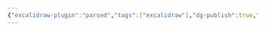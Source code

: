 ```yaml
---
{"excalidraw-plugin":"parsed","tags":["excalidraw"],"dg-publish":true,"permalink":"/setor-contabil/3-recursos/sobre-o-checklist-contabil-excalidraw/","dgPassFrontmatter":true}
---
```

<style> .container {font-family: sans-serif; text-align: center;} .button-wrapper button {z-index: 1;height: 40px; width: 100px; margin: 10px;padding: 5px;} .excalidraw .App-menu_top .buttonList { display: flex;} .excalidraw-wrapper { height: 800px; margin: 50px; position: relative;} :root[dir="ltr"] .excalidraw .layer-ui__wrapper .zen-mode-transition.App-menu_bottom--transition-left {transform: none;} </style><script src="https://cdn.jsdelivr.net/npm/react@17/umd/react.production.min.js"></script><script src="https://cdn.jsdelivr.net/npm/react-dom@17/umd/react-dom.production.min.js"></script><script type="text/javascript" src="https://cdn.jsdelivr.net/npm/@excalidraw/excalidraw@0/dist/excalidraw.production.min.js"></script><div id="Sobre_o_checklist_contabilexcalidraw.md"></div><script>(function(){const InitialData={"type":"excalidraw","version":2,"source":"https://github.com/zsviczian/obsidian-excalidraw-plugin/releases/tag/2.5.2","elements":[{"type":"text","version":853,"versionNonce":2009711690,"index":"b1G","isDeleted":false,"id":"pKsJW2xU","fillStyle":"solid","strokeWidth":2,"strokeStyle":"solid","roughness":1,"opacity":100,"angle":0,"x":-1816.1945725663659,"y":1512.8399284876564,"strokeColor":"#1e1e1e","backgroundColor":"transparent","width":814.3339579098629,"height":217.7876276173793,"seed":27385283,"groupIds":[],"frameId":null,"roundness":null,"boundElements":[],"updated":1749003160432,"link":null,"locked":false,"fontSize":58.07670069796781,"fontFamily":5,"text":"1. Extratos bancários\nconsolidados detalhado -\nFormatos PDF e OFX","rawText":"1. Extratos bancários consolidados detalhado - Formatos PDF e OFX","textAlign":"left","verticalAlign":"top","containerId":null,"originalText":"1. Extratos bancários consolidados detalhado - Formatos PDF e OFX","autoResize":false,"lineHeight":1.25},{"type":"text","version":867,"versionNonce":366673238,"index":"b1H","isDeleted":false,"id":"e4IkXbo3","fillStyle":"solid","strokeWidth":2,"strokeStyle":"solid","roughness":1,"opacity":100,"angle":0,"x":-877.2997705492139,"y":1535.943999279507,"strokeColor":"#1e1e1e","backgroundColor":"transparent","width":903.4016182451126,"height":145.19175174491954,"seed":1439116643,"groupIds":[],"frameId":null,"roundness":null,"boundElements":[],"updated":1749003160432,"link":null,"locked":false,"fontSize":58.07670069796781,"fontFamily":5,"text":"2. Comprovantes bancários -\nFormato PDF / HTML","rawText":"2. Comprovantes bancários - Formato PDF / HTML","textAlign":"left","verticalAlign":"top","containerId":null,"originalText":"2. Comprovantes bancários - Formato PDF / HTML","autoResize":false,"lineHeight":1.25},{"type":"text","version":928,"versionNonce":123644682,"index":"b1I","isDeleted":false,"id":"b8D9yojl","fillStyle":"solid","strokeWidth":2,"strokeStyle":"solid","roughness":1,"opacity":100,"angle":0,"x":246.09334931586773,"y":1548.9114847146948,"strokeColor":"#1e1e1e","backgroundColor":"transparent","width":652.1036208939498,"height":145.19175174491954,"seed":65112323,"groupIds":[],"frameId":null,"roundness":null,"boundElements":[],"updated":1749003160432,"link":null,"locked":false,"fontSize":58.07670069796781,"fontFamily":5,"text":"3. Aplicação financeira\n- Formato PDF","rawText":"3. Aplicação financeira - Formato PDF","textAlign":"left","verticalAlign":"top","containerId":null,"originalText":"3. Aplicação financeira - Formato PDF","autoResize":false,"lineHeight":1.25},{"type":"text","version":889,"versionNonce":595387030,"index":"b1J","isDeleted":false,"id":"UygfBZE7","fillStyle":"solid","strokeWidth":2,"strokeStyle":"solid","roughness":1,"opacity":100,"angle":0,"x":-1750.3983474678603,"y":2447.9584670642234,"strokeColor":"#1e1e1e","backgroundColor":"transparent","width":674.3701371967059,"height":217.7876276173793,"seed":560951459,"groupIds":[],"frameId":null,"roundness":null,"boundElements":[],"updated":1749003160432,"link":null,"locked":false,"fontSize":58.07670069796781,"fontFamily":5,"text":"4. Relatório detalhado\n- Fornecedores de\nmercadorias pagos","rawText":"4. Relatório detalhado - Fornecedores de mercadorias pagos","textAlign":"left","verticalAlign":"top","containerId":null,"originalText":"4. Relatório detalhado - Fornecedores de mercadorias pagos","autoResize":false,"lineHeight":1.25},{"type":"text","version":786,"versionNonce":153663946,"index":"b1K","isDeleted":false,"id":"gXU4617C","fillStyle":"solid","strokeWidth":2,"strokeStyle":"solid","roughness":1,"opacity":100,"angle":0,"x":-824.0597850063878,"y":2492.068640563085,"strokeColor":"#1e1e1e","backgroundColor":"transparent","width":658.4653307781443,"height":145.19175174491954,"seed":270492739,"groupIds":[],"frameId":null,"roundness":null,"boundElements":[],"updated":1749003160432,"link":null,"locked":false,"fontSize":58.07670069796781,"fontFamily":5,"text":"5. Relatório detalhado\n- Despesas pagas","rawText":"5. Relatório detalhado - Despesas pagas","textAlign":"left","verticalAlign":"top","containerId":null,"originalText":"5. Relatório detalhado - Despesas pagas","autoResize":false,"lineHeight":1.25},{"type":"text","version":881,"versionNonce":103817174,"index":"b1L","isDeleted":false,"id":"XGywmFyn","fillStyle":"solid","strokeWidth":2,"strokeStyle":"solid","roughness":1,"opacity":100,"angle":0,"x":355.27307439649576,"y":2429.376979626091,"strokeColor":"#1e1e1e","backgroundColor":"transparent","width":623.4743312908489,"height":290.3835034898391,"seed":2010112995,"groupIds":[],"frameId":null,"roundness":null,"boundElements":[],"updated":1749003160432,"link":null,"locked":false,"fontSize":58.07670069796781,"fontFamily":5,"text":"6. Relatório\ndetalhado - Saldo em\nestoque no final do\nmês","rawText":"6. Relatório detalhado - Saldo em estoque no final do mês","textAlign":"left","verticalAlign":"top","containerId":null,"originalText":"6. Relatório detalhado - Saldo em estoque no final do mês","autoResize":false,"lineHeight":1.25},{"type":"text","version":794,"versionNonce":1279455370,"index":"b1M","isDeleted":false,"id":"X0orXwYB","fillStyle":"solid","strokeWidth":2,"strokeStyle":"solid","roughness":1,"opacity":100,"angle":0,"x":-941.5888644443535,"y":2035.7558469010808,"strokeColor":"#1971c2","backgroundColor":"transparent","width":995.6503107584847,"height":145.19175174491954,"seed":9400195,"groupIds":[],"frameId":null,"roundness":null,"boundElements":[{"id":"DFpiWHryf71sNQwHT1sEe","type":"arrow"}],"updated":1749003160432,"link":null,"locked":false,"fontSize":58.07670069796781,"fontFamily":5,"text":"INFORMAÇÕES FINANCEIRAS\nSETOR CONTÁBIL","rawText":"INFORMAÇÕES FINANCEIRAS\nSETOR CONTÁBIL","textAlign":"left","verticalAlign":"top","containerId":null,"originalText":"INFORMAÇÕES FINANCEIRAS\nSETOR CONTÁBIL","autoResize":false,"lineHeight":1.25},{"type":"text","version":742,"versionNonce":1107932438,"index":"b1N","isDeleted":false,"id":"yPno5Bau","fillStyle":"solid","strokeWidth":2,"strokeStyle":"solid","roughness":0,"opacity":100,"angle":0,"x":-1805.4790970389477,"y":2923.2805640733704,"strokeColor":"#e03131","backgroundColor":"transparent","width":2775.8337783543816,"height":72.59587587245977,"seed":1285326627,"groupIds":[],"frameId":null,"roundness":null,"boundElements":[],"updated":1749003160432,"link":null,"locked":false,"fontSize":58.07670069796781,"fontFamily":5,"text":"*** Enviar os comprovantes bancários de pagamentos da Caixa Econômica no formato HTML","rawText":"*** Enviar os comprovantes bancários de pagamentos da Caixa Econômica no formato HTML","textAlign":"left","verticalAlign":"top","containerId":null,"originalText":"*** Enviar os comprovantes bancários de pagamentos da Caixa Econômica no formato HTML","autoResize":false,"lineHeight":1.25},{"type":"text","version":855,"versionNonce":73944906,"index":"b1O","isDeleted":false,"id":"JcbVPFwS","fillStyle":"solid","strokeWidth":2,"strokeStyle":"solid","roughness":0,"opacity":100,"angle":0,"x":-1815.5242286066693,"y":3071.1454082049586,"strokeColor":"#e03131","backgroundColor":"transparent","width":2511.3091974878416,"height":72.59587587245977,"seed":845523651,"groupIds":[],"frameId":null,"roundness":null,"boundElements":[],"updated":1749003160432,"link":null,"locked":false,"fontSize":58.07670069796781,"fontFamily":5,"text":"*** Extratos bancários do Bradesco não precisam do comprovantes bancários","rawText":"*** Extratos bancários do Bradesco não precisam do comprovantes bancários","textAlign":"left","verticalAlign":"top","containerId":null,"originalText":"*** Extratos bancários do Bradesco não precisam do comprovantes bancários","autoResize":false,"lineHeight":1.25},{"type":"arrow","version":644,"versionNonce":276734550,"index":"b1P","isDeleted":false,"id":"YWAoxTQdu3_YilQl7R_mV","fillStyle":"solid","strokeWidth":2,"strokeStyle":"solid","roughness":0,"opacity":100,"angle":0,"x":1.6236648633457662,"y":2028.2931141803529,"strokeColor":"#e03131","backgroundColor":"transparent","width":279.26224044843667,"height":301.35711862367987,"seed":914971235,"groupIds":[],"frameId":null,"roundness":null,"boundElements":[],"updated":1749003160432,"link":null,"locked":false,"startBinding":null,"endBinding":null,"lastCommittedPoint":null,"startArrowhead":null,"endArrowhead":"arrow","points":[[0,0],[279.26224044843667,-301.35711862367987]],"elbowed":false},{"type":"arrow","version":606,"versionNonce":905172490,"index":"b1Q","isDeleted":false,"id":"O5auO3GQd4b_Y0pzb6C_J","fillStyle":"solid","strokeWidth":2,"strokeStyle":"solid","roughness":0,"opacity":100,"angle":0,"x":-543.1279149337629,"y":1998.1573929897722,"strokeColor":"#e03131","backgroundColor":"transparent","width":6.696909848678614,"height":271.2214440741592,"seed":1171658243,"groupIds":[],"frameId":null,"roundness":null,"boundElements":[],"updated":1749003160432,"link":null,"locked":false,"startBinding":null,"endBinding":null,"lastCommittedPoint":null,"startArrowhead":null,"endArrowhead":"arrow","points":[[0,0],[6.696909848678614,-271.2214440741592]],"elbowed":false},{"type":"arrow","version":587,"versionNonce":878962582,"index":"b1R","isDeleted":false,"id":"DFpiWHryf71sNQwHT1sEe","fillStyle":"solid","strokeWidth":2,"strokeStyle":"solid","roughness":0,"opacity":100,"angle":0,"x":-970.3328452534558,"y":1991.4605764232124,"strokeColor":"#e03131","backgroundColor":"transparent","width":186.63214382388617,"height":244.43413116685963,"seed":793402787,"groupIds":[],"frameId":null,"roundness":null,"boundElements":[],"updated":1749003160432,"link":null,"locked":false,"startBinding":null,"endBinding":null,"lastCommittedPoint":null,"startArrowhead":null,"endArrowhead":"arrow","points":[[0,0],[-186.63214382388617,-244.43413116685963]],"elbowed":false},{"type":"arrow","version":580,"versionNonce":568362186,"index":"b1S","isDeleted":false,"id":"i4e4TUIO2RUmawToONlDp","fillStyle":"solid","strokeWidth":2,"strokeStyle":"solid","roughness":0,"opacity":100,"angle":0,"x":-981.7697265308661,"y":2219.1526195326132,"strokeColor":"#e03131","backgroundColor":"transparent","width":192.79680326119896,"height":214.2960518741315,"seed":1578414403,"groupIds":[],"frameId":null,"roundness":null,"boundElements":[],"updated":1749003160432,"link":null,"locked":false,"startBinding":null,"endBinding":null,"lastCommittedPoint":null,"startArrowhead":null,"endArrowhead":"arrow","points":[[0,0],[-192.79680326119896,214.2960518741315]],"elbowed":false},{"type":"arrow","version":627,"versionNonce":1307477206,"index":"b1T","isDeleted":false,"id":"-7SY96ywnDTJGu_QPXVDG","fillStyle":"solid","strokeWidth":2,"strokeStyle":"solid","roughness":0,"opacity":100,"angle":0,"x":-546.4759967296284,"y":2215.8041646082734,"strokeColor":"#e03131","backgroundColor":"transparent","width":5.045907545251583,"height":241.0857695246387,"seed":1402179811,"groupIds":[],"frameId":null,"roundness":null,"boundElements":[],"updated":1749003160432,"link":null,"locked":false,"startBinding":null,"endBinding":null,"lastCommittedPoint":null,"startArrowhead":null,"endArrowhead":"arrow","points":[[0,0],[-5.045907545251583,241.0857695246387]],"elbowed":false},{"type":"arrow","version":616,"versionNonce":835279754,"index":"b1U","isDeleted":false,"id":"_pE2Q5cgxWXySlkXB7P9E","fillStyle":"solid","strokeWidth":2,"strokeStyle":"solid","roughness":0,"opacity":100,"angle":0,"x":72.98032857519138,"y":2215.8041646082734,"strokeColor":"#e03131","backgroundColor":"transparent","width":234.4254488722706,"height":165.69080510810255,"seed":1632992387,"groupIds":[],"frameId":null,"roundness":null,"boundElements":[],"updated":1749003160432,"link":null,"locked":false,"startBinding":null,"endBinding":null,"lastCommittedPoint":null,"startArrowhead":null,"endArrowhead":"arrow","points":[[0,0],[234.4254488722706,165.69080510810255]],"elbowed":false},{"type":"text","version":618,"versionNonce":783514134,"index":"b1V","isDeleted":false,"id":"1QChDGyo","fillStyle":"hachure","strokeWidth":2,"strokeStyle":"solid","roughness":0,"opacity":100,"angle":0,"x":-1891.308438378337,"y":1170.1544992118324,"strokeColor":"#000000","backgroundColor":"transparent","width":1344.1325884656655,"height":72.59587587245977,"seed":588837923,"groupIds":[],"frameId":null,"roundness":null,"boundElements":[],"updated":1749003160432,"link":null,"locked":false,"fontSize":58.07670069796781,"fontFamily":5,"text":"DOCUMENTOS FINANCEIROS/CONTÁBEIS","rawText":"DOCUMENTOS FINANCEIROS/CONTÁBEIS","textAlign":"left","verticalAlign":"top","containerId":null,"originalText":"DOCUMENTOS FINANCEIROS/CONTÁBEIS","autoResize":false,"lineHeight":1.25},{"type":"arrow","version":614,"versionNonce":1676237386,"index":"b1W","isDeleted":false,"id":"ZXyLKkpU4dS_uRTXFkXwM","fillStyle":"hachure","strokeWidth":2,"strokeStyle":"solid","roughness":0,"opacity":100,"angle":0,"x":634.4749075260397,"y":2073.436613896548,"strokeColor":"#000000","backgroundColor":"transparent","width":942.8220542257272,"height":18.55896369649492,"seed":952924099,"groupIds":[],"frameId":null,"roundness":{"type":2},"boundElements":[],"updated":1749003160432,"link":null,"locked":false,"startBinding":null,"endBinding":null,"lastCommittedPoint":null,"startArrowhead":null,"endArrowhead":"arrow","points":[[0,0],[942.8220542257272,-18.55896369649492]],"elbowed":false},{"type":"text","version":632,"versionNonce":765970262,"index":"b1X","isDeleted":false,"id":"35nXhL94","fillStyle":"hachure","strokeWidth":2,"strokeStyle":"solid","roughness":0,"opacity":100,"angle":0,"x":1710.7145321060161,"y":1937.245421520512,"strokeColor":"#000000","backgroundColor":"transparent","width":1076.4330517136234,"height":145.19175174491954,"seed":1083082595,"groupIds":[],"frameId":null,"roundness":null,"boundElements":[],"updated":1749003160432,"link":null,"locked":false,"fontSize":58.07670069796781,"fontFamily":5,"text":"1) FLUXO DE CAIXA \n2) BALANÇO PATRIMONIAL","rawText":"1) FLUXO DE CAIXA \n2) BALANÇO PATRIMONIAL","textAlign":"left","verticalAlign":"top","containerId":null,"originalText":"1) FLUXO DE CAIXA \n2) BALANÇO PATRIMONIAL","autoResize":false,"lineHeight":1.25},{"type":"text","version":632,"versionNonce":924549386,"index":"b1Y","isDeleted":false,"id":"gPwRpvq1","fillStyle":"hachure","strokeWidth":2,"strokeStyle":"solid","roughness":0,"opacity":100,"angle":0,"x":1718.016488712964,"y":2083.4362988746243,"strokeColor":"#000000","backgroundColor":"transparent","width":438.9928508924294,"height":653.3628828521379,"seed":279814915,"groupIds":[],"frameId":null,"roundness":null,"boundElements":[],"updated":1749003160432,"link":null,"locked":false,"fontSize":58.07670069796781,"fontFamily":5,"text":"DRE\n\nReceitas\nCustos\nDespesas\nLucro/Prejuizo\nIRPJ\nCSLL\nLucro Líquido","rawText":"DRE\n\nReceitas\nCustos\nDespesas\nLucro/Prejuizo\nIRPJ\nCSLL\nLucro Líquido","textAlign":"left","verticalAlign":"top","containerId":null,"originalText":"DRE\n\nReceitas\nCustos\nDespesas\nLucro/Prejuizo\nIRPJ\nCSLL\nLucro Líquido","autoResize":false,"lineHeight":1.25},{"type":"text","version":665,"versionNonce":2065722518,"index":"b1f","isDeleted":false,"id":"LXaRydTQ","fillStyle":"hachure","strokeWidth":2,"strokeStyle":"solid","roughness":0,"opacity":100,"angle":0,"x":1793.791548888712,"y":1201.2943914847383,"strokeColor":"#000000","backgroundColor":"transparent","width":587.8623876791405,"height":72.59587587245977,"seed":1087812707,"groupIds":[],"frameId":null,"roundness":null,"boundElements":[{"id":"MtiXQiDwSjmChWUebq6p6","type":"arrow"}],"updated":1749003160432,"link":null,"locked":false,"fontSize":58.07670069796781,"fontFamily":5,"text":"SETOR FISCAL","rawText":"SETOR FISCAL","textAlign":"left","verticalAlign":"top","containerId":null,"originalText":"SETOR FISCAL","autoResize":false,"lineHeight":1.25},{"type":"text","version":545,"versionNonce":1195525770,"index":"b1g","isDeleted":false,"id":"w8S9wVNA","fillStyle":"hachure","strokeWidth":2,"strokeStyle":"solid","roughness":0,"opacity":100,"angle":0,"x":1150.266685681319,"y":1219.0156952484313,"strokeColor":"#000000","backgroundColor":"transparent","width":625.1165508133544,"height":72.59587587245977,"seed":292040707,"groupIds":[],"frameId":null,"roundness":null,"boundElements":[],"updated":1749003160432,"link":null,"locked":false,"fontSize":58.07670069796781,"fontFamily":5,"text":"SETOR PESSOAL","rawText":"SETOR PESSOAL","textAlign":"left","verticalAlign":"top","containerId":null,"originalText":"SETOR PESSOAL","autoResize":false,"lineHeight":1.25},{"type":"arrow","version":1230,"versionNonce":790230678,"index":"b1h","isDeleted":false,"id":"MtiXQiDwSjmChWUebq6p6","fillStyle":"hachure","strokeWidth":2,"strokeStyle":"solid","roughness":0,"opacity":100,"angle":0,"x":2254.602372478321,"y":1285.572483439726,"strokeColor":"#000000","backgroundColor":"transparent","width":404.24268117209164,"height":580.3137847052016,"seed":898185123,"groupIds":[],"frameId":null,"roundness":{"type":2},"boundElements":[],"updated":1749003160897,"link":null,"locked":false,"startBinding":{"elementId":"LXaRydTQ","focus":-0.6274817800059762,"gap":11.682216082527816,"fixedPoint":null},"endBinding":null,"lastCommittedPoint":null,"startArrowhead":null,"endArrowhead":"arrow","points":[[0,0],[-404.24268117209164,580.3137847052016]],"elbowed":false},{"type":"arrow","version":885,"versionNonce":1359799626,"index":"b1i","isDeleted":false,"id":"KcbV00V0P-ii4ZqwoYBQ_","fillStyle":"hachure","strokeWidth":2,"strokeStyle":"solid","roughness":0,"opacity":100,"angle":0,"x":1372.101732002454,"y":1320.78570184346,"strokeColor":"#000000","backgroundColor":"transparent","width":323.8198600455122,"height":550.0823733154466,"seed":728255299,"groupIds":[],"frameId":null,"roundness":{"type":2},"boundElements":[],"updated":1749003160432,"link":null,"locked":false,"startBinding":null,"endBinding":null,"lastCommittedPoint":null,"startArrowhead":null,"endArrowhead":"arrow","points":[[0,0],[323.8198600455122,550.0823733154466]],"elbowed":false},{"type":"text","version":652,"versionNonce":1050045526,"index":"b1j","isDeleted":false,"id":"IM0EfdIH","fillStyle":"hachure","strokeWidth":2,"strokeStyle":"solid","roughness":0,"opacity":100,"angle":0,"x":1765.6677229736383,"y":2953.367065506075,"strokeColor":"#000000","backgroundColor":"transparent","width":1036.2314032003192,"height":362.9793793622988,"seed":660859619,"groupIds":[],"frameId":null,"roundness":null,"boundElements":[],"updated":1749003160432,"link":null,"locked":false,"fontSize":58.07670069796782,"fontFamily":5,"text":"IRPJ - Sobre  Lucro\nCSLL - Sobre o Lucro\nPIS - Sobre o faturamento\nCOFINS - Sobre o Faturamento\nINSS - Sobre a Folha","rawText":"IRPJ - Sobre  Lucro\nCSLL - Sobre o Lucro\nPIS - Sobre o faturamento\nCOFINS - Sobre o Faturamento\nINSS - Sobre a Folha","textAlign":"left","verticalAlign":"top","containerId":null,"originalText":"IRPJ - Sobre  Lucro\nCSLL - Sobre o Lucro\nPIS - Sobre o faturamento\nCOFINS - Sobre o Faturamento\nINSS - Sobre a Folha","autoResize":false,"lineHeight":1.25},{"type":"ellipse","version":520,"versionNonce":1838525450,"index":"b1k","isDeleted":false,"id":"XISZw91w_gw7gfSezIqrm","fillStyle":"hachure","strokeWidth":2,"strokeStyle":"solid","roughness":0,"opacity":100,"angle":0,"x":1631.1568517712926,"y":2500.0155490292805,"strokeColor":"#e03131","backgroundColor":"transparent","width":488.22458193962916,"height":179.34782826979503,"seed":1309316739,"groupIds":[],"frameId":null,"roundness":{"type":2},"boundElements":[],"updated":1749003160432,"link":null,"locked":false},{"type":"text","version":501,"versionNonce":552759702,"index":"b1l","isDeleted":false,"id":"hy2cPOLU","fillStyle":"hachure","strokeWidth":2,"strokeStyle":"solid","roughness":0,"opacity":100,"angle":0,"x":-1995.6538921597871,"y":786.2479134090871,"strokeColor":"#000000","backgroundColor":"transparent","width":1572.4521479516266,"height":97.50525791317372,"seed":773508643,"groupIds":[],"frameId":null,"roundness":null,"boundElements":[],"updated":1749003160432,"link":null,"locked":false,"fontSize":78.00420633053898,"fontFamily":5,"text":"Checklist solicitado por email","rawText":"Checklist solicitado por email","textAlign":"left","verticalAlign":"top","containerId":null,"originalText":"Checklist solicitado por email","autoResize":false,"lineHeight":1.25},{"type":"arrow","version":796,"versionNonce":1926732490,"index":"b1m","isDeleted":false,"id":"mW2xW02qi6ZUNJngWwffQ","fillStyle":"hachure","strokeWidth":2,"strokeStyle":"solid","roughness":0,"opacity":100,"angle":0,"x":-2065.4003006621133,"y":875.9218275439845,"strokeColor":"#000000","backgroundColor":"transparent","width":154.43837683491788,"height":259.05792019424314,"seed":2055410115,"groupIds":[],"frameId":null,"roundness":{"type":2},"boundElements":[],"updated":1749003160432,"link":null,"locked":false,"startBinding":null,"endBinding":null,"lastCommittedPoint":null,"startArrowhead":null,"endArrowhead":"arrow","points":[[0,0],[154.43837683491788,259.05792019424314]],"elbowed":false},{"type":"text","version":574,"versionNonce":2082197206,"index":"b1n","isDeleted":false,"id":"M1cpcRfx","fillStyle":"hachure","strokeWidth":2,"strokeStyle":"solid","roughness":0,"opacity":100,"angle":0,"x":2057.510717952666,"y":790.1890156206535,"strokeColor":"#000000","backgroundColor":"transparent","width":582.763507474265,"height":290.3835034898391,"seed":73523555,"groupIds":[],"frameId":null,"roundness":null,"boundElements":[],"updated":1749003160432,"link":null,"locked":false,"fontSize":58.07670069796781,"fontFamily":5,"text":"Vendas, compras,\nmaterial de consumo,\ndevolução de\nvendas, etc","rawText":"Vendas, compras, material de consumo, devolução de vendas, etc","textAlign":"left","verticalAlign":"top","containerId":null,"originalText":"Vendas, compras, material de consumo, devolução de vendas, etc","autoResize":false,"lineHeight":1.25},{"type":"text","version":574,"versionNonce":1064153482,"index":"b1o","isDeleted":false,"id":"vMJ7QXyc","fillStyle":"hachure","strokeWidth":2,"strokeStyle":"solid","roughness":0,"opacity":100,"angle":0,"x":1051.8569157640886,"y":764.4029764858423,"strokeColor":"#000000","backgroundColor":"transparent","width":391.9472776284134,"height":362.9793793622988,"seed":1963310339,"groupIds":[],"frameId":null,"roundness":null,"boundElements":[],"updated":1749003160432,"link":null,"locked":false,"fontSize":58.07670069796781,"fontFamily":5,"text":"Folha de\nPagamento,\nrescisão,\nférias, FGTS,\nINSS, etc","rawText":"Folha de Pagamento, rescisão, férias, FGTS, INSS, etc","textAlign":"left","verticalAlign":"top","containerId":null,"originalText":"Folha de Pagamento, rescisão, férias, FGTS, INSS, etc","autoResize":false,"lineHeight":1.25},{"type":"ellipse","version":508,"versionNonce":2091353110,"index":"b1p","isDeleted":false,"id":"8JZ0bmA4H0-oi7TjGm-P5","fillStyle":"hachure","strokeWidth":2,"strokeStyle":"solid","roughness":0,"opacity":100,"angle":0,"x":866.1976638693232,"y":717.9881635121503,"strokeColor":"#000000","backgroundColor":"transparent","width":691.0649293094428,"height":469.305251360425,"seed":1206723747,"groupIds":[],"frameId":null,"roundness":{"type":2},"boundElements":[],"updated":1749003160432,"link":null,"locked":false},{"type":"ellipse","version":526,"versionNonce":647163978,"index":"b1q","isDeleted":false,"id":"3Ly_QKaA3rNo2R2M7_MG-","fillStyle":"hachure","strokeWidth":2,"strokeStyle":"solid","roughness":0,"opacity":100,"angle":0,"x":1815.122697182037,"y":697.3593896732702,"strokeColor":"#000000","backgroundColor":"transparent","width":938.6102153760031,"height":453.8335991450533,"seed":80123971,"groupIds":[],"frameId":null,"roundness":{"type":2},"boundElements":[],"updated":1749003160432,"link":null,"locked":false},{"type":"line","version":489,"versionNonce":822918477,"index":"b24","isDeleted":false,"id":"AT4g-UC5RUvrTSuLBK16f","fillStyle":"hachure","strokeWidth":2,"strokeStyle":"solid","roughness":1,"opacity":100,"angle":0,"x":4235.437296808372,"y":900.0916352462327,"strokeColor":"#1e1e1e","backgroundColor":"transparent","width":22.36208402559896,"height":1762.8820788241446,"seed":417978115,"groupIds":[],"frameId":null,"roundness":{"type":2},"boundElements":[],"updated":1745463547457,"link":null,"locked":false,"startBinding":null,"endBinding":null,"lastCommittedPoint":null,"startArrowhead":null,"endArrowhead":null,"points":[[0,0],[22.36208402559896,1762.8820788241446]]},{"type":"text","version":367,"versionNonce":2046355414,"index":"b0o","isDeleted":true,"id":"Yr1oHQnB","fillStyle":"solid","strokeWidth":2,"strokeStyle":"solid","roughness":1,"opacity":100,"angle":0,"x":-2120.1723029773652,"y":1391.2022416470209,"strokeColor":"#1e1e1e","backgroundColor":"transparent","width":98.59002685546875,"height":75,"seed":229126211,"groupIds":[],"frameId":null,"roundness":null,"boundElements":[{"id":"uWeh7UYtxI_cyPyn5otU8","type":"arrow"}],"updated":1749003143721,"link":null,"locked":false,"fontSize":20,"fontFamily":5,"text":"Dia 01\nEnvio de\nChecklist","rawText":"Dia 01\nEnvio de Checklist","textAlign":"left","verticalAlign":"top","containerId":null,"originalText":"Dia 01\nEnvio de Checklist","autoResize":false,"lineHeight":1.25},{"type":"text","version":439,"versionNonce":1816832138,"index":"b0p","isDeleted":true,"id":"tYdugbI8","fillStyle":"solid","strokeWidth":2,"strokeStyle":"solid","roughness":1,"opacity":100,"angle":0,"x":-2079.094801916593,"y":1190.9686208522348,"strokeColor":"#1e1e1e","backgroundColor":"transparent","width":131.45343017578125,"height":75,"seed":1650405347,"groupIds":[],"frameId":null,"roundness":null,"boundElements":[{"id":"rFUWMJN0IlO64cKh8ii9a","type":"arrow"}],"updated":1749003143721,"link":null,"locked":false,"fontSize":20,"fontFamily":5,"text":"Dia 20\nCobrança de\nDocumentos","rawText":"Dia 20\nCobrança de Documentos","textAlign":"left","verticalAlign":"top","containerId":null,"originalText":"Dia 20\nCobrança de Documentos","autoResize":false,"lineHeight":1.25},{"type":"text","version":605,"versionNonce":1366916374,"index":"b0q","isDeleted":true,"id":"UQp1ebUE","fillStyle":"solid","strokeWidth":2,"strokeStyle":"solid","roughness":1,"opacity":100,"angle":0,"x":-1719.3618259507593,"y":1110.6342080001,"strokeColor":"#1e1e1e","backgroundColor":"transparent","width":143.50335693359375,"height":77.4725592638468,"seed":1934965635,"groupIds":[],"frameId":null,"roundness":null,"boundElements":[{"id":"kIvkMnhdC9wuGGiICAPpY","type":"arrow"}],"updated":1749003143721,"link":null,"locked":false,"fontSize":20.659349137025814,"fontFamily":5,"text":"21/11~22/11\nIntegrar\nFolha","rawText":"21/11~22/11\nIntegrar Folha","textAlign":"left","verticalAlign":"top","containerId":null,"originalText":"21/11~22/11\nIntegrar Folha","autoResize":false,"lineHeight":1.25},{"type":"text","version":573,"versionNonce":985204554,"index":"b0r","isDeleted":true,"id":"iO2CGNqA","fillStyle":"solid","strokeWidth":2,"strokeStyle":"solid","roughness":1,"opacity":100,"angle":0,"x":-1554.6345496012455,"y":1529.5384712191003,"strokeColor":"#1e1e1e","backgroundColor":"transparent","width":211.9832581785852,"height":61.24508963953794,"seed":2093536035,"groupIds":[],"frameId":null,"roundness":null,"boundElements":[{"id":"Pnr1VsSHRiY03YFGAWu-5","type":"arrow"}],"updated":1749003143721,"link":null,"locked":false,"fontSize":24.498035855815175,"fontFamily":5,"text":"25/11 até 29/11\nIntegrar Fiscal","rawText":"25/11 até 29/11\nIntegrar Fiscal","textAlign":"left","verticalAlign":"top","containerId":null,"originalText":"25/11 até 29/11\nIntegrar Fiscal","autoResize":false,"lineHeight":1.25},{"type":"text","version":764,"versionNonce":783641174,"index":"b0s","isDeleted":true,"id":"poXGbiVH","fillStyle":"solid","strokeWidth":2,"strokeStyle":"solid","roughness":1,"opacity":100,"angle":0,"x":-1495.3045215660572,"y":1182.169533169029,"strokeColor":"#1e1e1e","backgroundColor":"transparent","width":287.6010724763446,"height":47.432946288778794,"seed":791180995,"groupIds":[],"frameId":null,"roundness":null,"boundElements":[{"id":"7fa529S_gkvyIexqVncoa","type":"arrow"}],"updated":1749003143721,"link":null,"locked":false,"fontSize":18.973178515511517,"fontFamily":5,"text":"Vencto dos impostos PIS E\nCOFINS  dia 22/11/2024","rawText":"Vencto dos impostos PIS E COFINS  dia 22/11/2024","textAlign":"left","verticalAlign":"top","containerId":null,"originalText":"Vencto dos impostos PIS E COFINS  dia 22/11/2024","autoResize":false,"lineHeight":1.25},{"type":"text","version":647,"versionNonce":1366134282,"index":"b0t","isDeleted":true,"id":"7JK5IPC7","fillStyle":"solid","strokeWidth":2,"strokeStyle":"solid","roughness":1,"opacity":100,"angle":0,"x":-1479.3469125390652,"y":1345.0445640328426,"strokeColor":"#1e1e1e","backgroundColor":"transparent","width":313.6842857971285,"height":50,"seed":689088099,"groupIds":[],"frameId":null,"roundness":null,"boundElements":[],"updated":1749003143721,"link":null,"locked":false,"fontSize":20,"fontFamily":5,"text":"Vencto dos impostos IRPJ e\nCSLL 29/11/2024","rawText":"Vencto dos impostos IRPJ e CSLL 29/11/2024","textAlign":"left","verticalAlign":"top","containerId":null,"originalText":"Vencto dos impostos IRPJ e CSLL 29/11/2024","autoResize":false,"lineHeight":1.25},{"type":"text","version":579,"versionNonce":1887547286,"index":"b0u","isDeleted":true,"id":"kZrsDX1u","fillStyle":"solid","strokeWidth":2,"strokeStyle":"solid","roughness":1,"opacity":100,"angle":0,"x":-1880.994431883992,"y":1522.5937320351322,"strokeColor":"#1e1e1e","backgroundColor":"transparent","width":140.2169189453125,"height":100,"seed":827712003,"groupIds":[],"frameId":null,"roundness":null,"boundElements":[{"id":"-6OaqeORuPdBvlLReZBeH","type":"arrow"}],"updated":1749003143721,"link":null,"locked":false,"fontSize":20,"fontFamily":5,"text":"15/12\nFechamento\nde Balanço\n(3º Trimestre)","rawText":"15/12\nFechamento de Balanço (3º Trimestre)","textAlign":"left","verticalAlign":"top","containerId":null,"originalText":"15/12\nFechamento de Balanço (3º Trimestre)","autoResize":false,"lineHeight":1.25},{"type":"text","version":309,"versionNonce":358825162,"index":"b0v","isDeleted":true,"id":"An4QdMYo","fillStyle":"solid","strokeWidth":2,"strokeStyle":"solid","roughness":1,"opacity":100,"angle":0,"x":-1752.7342701012135,"y":1331.260474400036,"strokeColor":"#1e1e1e","backgroundColor":"transparent","width":187.32110595703125,"height":25,"seed":821078435,"groupIds":[],"frameId":null,"roundness":null,"boundElements":[{"id":"Pnr1VsSHRiY03YFGAWu-5","type":"arrow"},{"id":"uWeh7UYtxI_cyPyn5otU8","type":"arrow"},{"id":"rFUWMJN0IlO64cKh8ii9a","type":"arrow"},{"id":"kIvkMnhdC9wuGGiICAPpY","type":"arrow"},{"id":"kljlOC5oFgFvXCMTgv5kH","type":"arrow"},{"id":"7fa529S_gkvyIexqVncoa","type":"arrow"},{"id":"-6OaqeORuPdBvlLReZBeH","type":"arrow"}],"updated":1749003143721,"link":null,"locked":false,"fontSize":20,"fontFamily":5,"text":"Setor Contábil","rawText":"Setor Contábil","textAlign":"left","verticalAlign":"top","containerId":null,"originalText":"Setor Contábil","autoResize":false,"lineHeight":1.25},{"type":"arrow","version":731,"versionNonce":1393773782,"index":"b0w","isDeleted":true,"id":"uWeh7UYtxI_cyPyn5otU8","fillStyle":"solid","strokeWidth":2,"strokeStyle":"solid","roughness":1,"opacity":100,"angle":0,"x":-1759.3070240074635,"y":1344.6801581644922,"strokeColor":"#1e1e1e","backgroundColor":"transparent","width":250.2253253566207,"height":72.42148730014152,"seed":1829862723,"groupIds":[],"frameId":null,"roundness":{"type":2},"boundElements":[],"updated":1749003143721,"link":null,"locked":false,"startBinding":{"elementId":"An4QdMYo","focus":0.7092141222202876,"gap":6.57275390625,"fixedPoint":null},"endBinding":{"elementId":"Yr1oHQnB","focus":0.11888158951786745,"gap":12.049926757812273,"fixedPoint":null},"lastCommittedPoint":null,"startArrowhead":null,"endArrowhead":"arrow","points":[[0,0],[-250.2253253566207,72.42148730014152]],"elbowed":false},{"type":"arrow","version":779,"versionNonce":339022730,"index":"b0x","isDeleted":true,"id":"rFUWMJN0IlO64cKh8ii9a","fillStyle":"solid","strokeWidth":2,"strokeStyle":"solid","roughness":1,"opacity":100,"angle":0,"x":-1712.6468386320234,"y":1319.2105781598016,"strokeColor":"#1e1e1e","backgroundColor":"transparent","width":233.99453310878823,"height":83.05134126869824,"seed":18275555,"groupIds":[],"frameId":null,"roundness":{"type":2},"boundElements":[],"updated":1749003143721,"link":null,"locked":false,"startBinding":{"elementId":"An4QdMYo","focus":0.12100844574272612,"gap":12.049896240234375,"fixedPoint":null},"endBinding":{"elementId":"tYdugbI8","focus":-0.26291386784372306,"gap":1,"fixedPoint":null},"lastCommittedPoint":null,"startArrowhead":null,"endArrowhead":"arrow","points":[[0,0],[-233.99453310878823,-83.05134126869824]],"elbowed":false},{"type":"arrow","version":973,"versionNonce":1140802070,"index":"b0y","isDeleted":true,"id":"kIvkMnhdC9wuGGiICAPpY","fillStyle":"solid","strokeWidth":2,"strokeStyle":"solid","roughness":1,"opacity":100,"angle":0,"x":-1658.7695482855902,"y":1324.6878120465203,"strokeColor":"#1e1e1e","backgroundColor":"transparent","width":13.881575608244802,"height":123.62715208040356,"seed":412043395,"groupIds":[],"frameId":null,"roundness":{"type":2},"boundElements":[],"updated":1749003143721,"link":null,"locked":false,"startBinding":{"elementId":"An4QdMYo","focus":-0.019328222911707035,"gap":6.572662353515625,"fixedPoint":null},"endBinding":{"elementId":"XFbThsnWDIa5C3v9ivQmv","focus":-0.17020705209291756,"gap":3.923067575048897,"fixedPoint":null},"lastCommittedPoint":null,"startArrowhead":null,"endArrowhead":"arrow","points":[[0,0],[13.881575608244802,-123.62715208040356]],"elbowed":false},{"type":"arrow","version":617,"versionNonce":1881018954,"index":"b0z","isDeleted":true,"id":"kljlOC5oFgFvXCMTgv5kH","fillStyle":"solid","strokeWidth":2,"strokeStyle":"solid","roughness":1,"opacity":100,"angle":0,"x":-1596.695125417949,"y":1355.3845931387377,"strokeColor":"#1e1e1e","backgroundColor":"transparent","width":88.34956634119416,"height":13.972212859375002,"seed":1765359651,"groupIds":[],"frameId":null,"roundness":{"type":2},"boundElements":[],"updated":1749003143721,"link":null,"locked":false,"startBinding":{"elementId":"An4QdMYo","focus":0.06440859415495162,"gap":1,"fixedPoint":null},"endBinding":null,"lastCommittedPoint":null,"startArrowhead":null,"endArrowhead":"arrow","points":[[0,0],[88.34956634119416,13.972212859375002]],"elbowed":false},{"type":"arrow","version":1235,"versionNonce":909807446,"index":"b10","isDeleted":true,"id":"7fa529S_gkvyIexqVncoa","fillStyle":"solid","strokeWidth":2,"strokeStyle":"solid","roughness":1,"opacity":100,"angle":0,"x":-1597.1810474449635,"y":1329.069586948864,"strokeColor":"#1e1e1e","backgroundColor":"transparent","width":104.52685866821537,"height":62.524538023349265,"seed":1828930499,"groupIds":[],"frameId":null,"roundness":{"type":2},"boundElements":[],"updated":1749003143721,"link":null,"locked":false,"startBinding":{"elementId":"An4QdMYo","focus":0.32588667889495687,"gap":2.190887451171875,"fixedPoint":null},"endBinding":{"elementId":"4y0mRhCHtU6iFAuojOaoy","focus":0.21255658508619807,"gap":17.97504405915953,"fixedPoint":null},"lastCommittedPoint":null,"startArrowhead":null,"endArrowhead":"arrow","points":[[0,0],[104.52685866821537,-62.524538023349265]],"elbowed":false},{"type":"arrow","version":974,"versionNonce":1274624266,"index":"b11","isDeleted":true,"id":"-6OaqeORuPdBvlLReZBeH","fillStyle":"solid","strokeWidth":2,"strokeStyle":"solid","roughness":1,"opacity":100,"angle":0,"x":-1710.0120410973072,"y":1369.601050571911,"strokeColor":"#1e1e1e","backgroundColor":"transparent","width":98.18494754625749,"height":146.41998859212742,"seed":1544278883,"groupIds":[],"frameId":null,"roundness":{"type":2},"boundElements":[],"updated":1749003143721,"link":null,"locked":false,"startBinding":{"elementId":"An4QdMYo","focus":0.3293758050732776,"gap":13.340576171875,"fixedPoint":null},"endBinding":{"elementId":"kZrsDX1u","focus":-0.34010060655480384,"gap":6.57269287109375,"fixedPoint":null},"lastCommittedPoint":null,"startArrowhead":null,"endArrowhead":"arrow","points":[[0,0],[-98.18494754625749,146.41998859212742]],"elbowed":false},{"type":"arrow","version":1275,"versionNonce":1981428886,"index":"b12","isDeleted":true,"id":"Pnr1VsSHRiY03YFGAWu-5","fillStyle":"solid","strokeWidth":2,"strokeStyle":"solid","roughness":1,"opacity":100,"angle":0,"x":-1658.5260791832447,"y":1366.314704136364,"strokeColor":"#1e1e1e","backgroundColor":"transparent","width":103.38613552685686,"height":158.07217867751237,"seed":1721855747,"groupIds":[],"frameId":null,"roundness":{"type":2},"boundElements":[],"updated":1749003143721,"link":null,"locked":false,"startBinding":{"elementId":"An4QdMYo","focus":0.13947722912333768,"gap":10.054229736328125,"fixedPoint":null},"endBinding":{"elementId":"iO2CGNqA","focus":-0.6594119582346906,"gap":5.151588405223947,"fixedPoint":null},"lastCommittedPoint":null,"startArrowhead":null,"endArrowhead":"arrow","points":[[0,0],[103.38613552685686,158.07217867751237]],"elbowed":false},{"type":"ellipse","version":818,"versionNonce":927041482,"index":"b13","isDeleted":true,"id":"XFbThsnWDIa5C3v9ivQmv","fillStyle":"solid","strokeWidth":2,"strokeStyle":"solid","roughness":1,"opacity":100,"angle":0,"x":-1787.9428484926598,"y":1097.5358073745635,"strokeColor":"#e03131","backgroundColor":"transparent","width":254.73297015544642,"height":99.97785810786378,"seed":792893091,"groupIds":[],"frameId":null,"roundness":{"type":2},"boundElements":[{"id":"kIvkMnhdC9wuGGiICAPpY","type":"arrow"}],"updated":1749003143721,"link":null,"locked":false},{"type":"ellipse","version":640,"versionNonce":2102604246,"index":"b14","isDeleted":true,"id":"4y0mRhCHtU6iFAuojOaoy","fillStyle":"solid","strokeWidth":2,"strokeStyle":"solid","roughness":1,"opacity":100,"angle":0,"x":-1529.9734352723012,"y":1144.5637438399895,"strokeColor":"#e03131","backgroundColor":"transparent","width":358.52018475921795,"height":127.14717891645876,"seed":77449795,"groupIds":[],"frameId":null,"roundness":{"type":2},"boundElements":[{"id":"7fa529S_gkvyIexqVncoa","type":"arrow"}],"updated":1749003143721,"link":null,"locked":false},{"type":"text","version":532,"versionNonce":437386890,"index":"b15","isDeleted":true,"id":"bEQbnhum","fillStyle":"solid","strokeWidth":2,"strokeStyle":"solid","roughness":0,"opacity":100,"angle":0,"x":-2339.147042537591,"y":1662.57710898824,"strokeColor":"#e03131","backgroundColor":"transparent","width":464.4688720703125,"height":25,"seed":1536264675,"groupIds":[],"frameId":null,"roundness":null,"boundElements":[],"updated":1749003143721,"link":null,"locked":false,"fontSize":20,"fontFamily":5,"text":"*PIS. COFINS, IRPJ e CSLL no Lucro Real","rawText":"*PIS. COFINS, IRPJ e CSLL no Lucro Real","textAlign":"left","verticalAlign":"top","containerId":null,"originalText":"*PIS. COFINS, IRPJ e CSLL no Lucro Real","autoResize":false,"lineHeight":1.25},{"type":"text","version":385,"versionNonce":1190823702,"index":"b16","isDeleted":true,"id":"QiAaSEMO","fillStyle":"solid","strokeWidth":2,"strokeStyle":"solid","roughness":0,"opacity":100,"angle":0,"x":-2343.367927950897,"y":1716.263862514027,"strokeColor":"#1971c2","backgroundColor":"transparent","width":510.47735595703125,"height":25,"seed":153900419,"groupIds":[],"frameId":null,"roundness":null,"boundElements":[],"updated":1749003143721,"link":null,"locked":false,"fontSize":20,"fontFamily":5,"text":"** Integrar a Folha até a competência 09/2024","rawText":"** Integrar a Folha até a competência 09/2024","textAlign":"left","verticalAlign":"top","containerId":null,"originalText":"** Integrar a Folha até a competência 09/2024","autoResize":false,"lineHeight":1.25},{"type":"text","version":329,"versionNonce":556113226,"index":"b17","isDeleted":true,"id":"cbeE14bR","fillStyle":"solid","strokeWidth":2,"strokeStyle":"solid","roughness":0,"opacity":100,"angle":0,"x":-2345.449887758288,"y":998.2666633726271,"strokeColor":"#1971c2","backgroundColor":"transparent","width":254.37703255367077,"height":50,"seed":1017949475,"groupIds":[],"frameId":null,"roundness":null,"boundElements":[],"updated":1749003143721,"link":null,"locked":false,"fontSize":20,"fontFamily":5,"text":"\"A contabilidade é a\nlinguagem dos negócios\"","rawText":"\"A contabilidade é a linguagem dos negócios\"","textAlign":"left","verticalAlign":"top","containerId":null,"originalText":"\"A contabilidade é a linguagem dos negócios\"","autoResize":false,"lineHeight":1.25},{"type":"freedraw","version":199,"versionNonce":595932246,"index":"b1F","isDeleted":true,"id":"kSWRu19QC11mcYj77uazO","fillStyle":"hachure","strokeWidth":2,"strokeStyle":"solid","roughness":0,"opacity":100,"angle":0,"x":-2114.9507469636587,"y":1306.0441743005886,"strokeColor":"#000000","backgroundColor":"transparent","width":0,"height":2.7288474873984114,"seed":69409315,"groupIds":[],"frameId":null,"roundness":null,"boundElements":[],"updated":1749003143721,"link":null,"locked":false,"customData":{"strokeOptions":{"highlighter":false,"constantPressure":false,"hasOutline":false,"outlineWidth":1,"options":{"smoothing":0.2,"thinning":0.6,"streamline":0.2,"easing":"easeInOutSine","start":{"taper":150,"cap":true,"easing":"linear"},"end":{"taper":1,"cap":true,"easing":"linear"}}}},"points":[[0,0],[0,-1.3644237436992057],[0,-2.7288474873984114],[0,-2.7288474873984114]],"lastCommittedPoint":null,"simulatePressure":true,"pressures":[]},{"type":"line","version":363,"versionNonce":701981706,"index":"b1Z","isDeleted":true,"id":"e8RUzVyn_5bpsKo8c22U5","fillStyle":"hachure","strokeWidth":2,"strokeStyle":"solid","roughness":0,"opacity":100,"angle":0,"x":-796.2335177213281,"y":773.3287716740133,"strokeColor":"#000000","backgroundColor":"transparent","width":7.142305768166352,"height":1094.94654646428,"seed":833112739,"groupIds":[],"frameId":null,"roundness":{"type":2},"boundElements":[],"updated":1749003143721,"link":null,"locked":false,"startBinding":null,"endBinding":null,"lastCommittedPoint":null,"startArrowhead":null,"endArrowhead":null,"points":[[0,0],[7.142305768166352,1094.94654646428]]},{"type":"line","version":244,"versionNonce":214448534,"index":"b1a","isDeleted":true,"id":"dJGPSo_yyD18EmkcWkC4h","fillStyle":"hachure","strokeWidth":2,"strokeStyle":"solid","roughness":0,"opacity":100,"angle":0,"x":-2442.1727892408026,"y":964.0451592773193,"strokeColor":"#000000","backgroundColor":"transparent","width":1.7156435343031262,"height":814.9204268010894,"seed":405601859,"groupIds":[],"frameId":null,"roundness":{"type":2},"boundElements":[],"updated":1749003143721,"link":null,"locked":false,"startBinding":null,"endBinding":null,"lastCommittedPoint":null,"startArrowhead":null,"endArrowhead":null,"points":[[0,0],[-1.7156435343031262,814.9204268010894]]},{"type":"line","version":507,"versionNonce":1165062102,"index":"b1d","isDeleted":true,"id":"cthiJQDyEMrRkglaKz7Jm","fillStyle":"hachure","strokeWidth":2,"strokeStyle":"solid","roughness":0,"opacity":100,"angle":0,"x":2281.208759720952,"y":944.6457674203493,"strokeColor":"#000000","backgroundColor":"transparent","width":7.620558006142289,"height":1745.0023818737948,"seed":345530659,"groupIds":[],"frameId":null,"roundness":{"type":2},"boundElements":[],"updated":1749003136100,"link":null,"locked":false,"startBinding":null,"endBinding":null,"lastCommittedPoint":null,"startArrowhead":null,"endArrowhead":null,"points":[[0,0],[7.620558006142289,1745.0023818737948]]},{"type":"line","version":503,"versionNonce":1030174614,"index":"b1r","isDeleted":true,"id":"r4zGgmYJoJmm8pWeWbA2G","fillStyle":"hachure","strokeWidth":2,"strokeStyle":"solid","roughness":0,"opacity":100,"angle":0,"x":2309.401578619887,"y":863.6419812958916,"strokeColor":"#000000","backgroundColor":"transparent","width":1938.1259327398518,"height":1.470119031677882,"seed":963680227,"groupIds":[],"frameId":null,"roundness":{"type":2},"boundElements":[],"updated":1749003137253,"link":null,"locked":false,"startBinding":null,"endBinding":null,"lastCommittedPoint":null,"startArrowhead":null,"endArrowhead":null,"points":[[0,0],[1938.1259327398518,-1.470119031677882]]},{"type":"text","version":1830,"versionNonce":1018869962,"index":"b1s","isDeleted":true,"id":"h62rXeNm","fillStyle":"hachure","strokeWidth":2,"strokeStyle":"solid","roughness":0,"opacity":100,"angle":0,"x":2382.180797169898,"y":1119.8031000019832,"strokeColor":"#1e1e1e","backgroundColor":"transparent","width":1203.9829461478716,"height":135,"seed":871998339,"groupIds":[],"frameId":null,"roundness":null,"boundElements":[],"updated":1749003141182,"link":null,"locked":false,"fontSize":36,"fontFamily":5,"text":"Pergunta: Qual valor do ICMS que devo colocar para excluir da base\nde cálculo do PIS e da COFINS das empresas do Lucro Real, que\noptaram pelo ICMS simplificado?","rawText":"Pergunta: Qual valor do ICMS que devo colocar para excluir da base de cálculo do PIS e da COFINS das empresas do Lucro Real, que optaram pelo ICMS simplificado?","textAlign":"left","verticalAlign":"top","containerId":null,"originalText":"Pergunta: Qual valor do ICMS que devo colocar para excluir da base de cálculo do PIS e da COFINS das empresas do Lucro Real, que optaram pelo ICMS simplificado?","autoResize":false,"lineHeight":1.25},{"type":"image","version":1515,"versionNonce":201429206,"index":"b1t","isDeleted":true,"id":"jjW7L8Ev1298SnpoKKSD8","fillStyle":"hachure","strokeWidth":2,"strokeStyle":"solid","roughness":0,"opacity":100,"angle":0,"x":2977.9886295553833,"y":1732.7318644462107,"strokeColor":"transparent","backgroundColor":"transparent","width":525.9168881342626,"height":447.6166070224618,"seed":2090875683,"groupIds":[],"frameId":null,"roundness":null,"boundElements":[],"updated":1749003141182,"link":null,"locked":false,"status":"pending","fileId":"6183ace71c3450a4d5218e3a24834371b164f39f","scale":[1,1]},{"type":"image","version":926,"versionNonce":1530728330,"index":"b1u","isDeleted":true,"id":"zMsj_puhe_lHOEvmcxSVt","fillStyle":"hachure","strokeWidth":2,"strokeStyle":"solid","roughness":0,"opacity":100,"angle":0,"x":2472.3719698859613,"y":1746.3675652886513,"strokeColor":"transparent","backgroundColor":"transparent","width":437,"height":398,"seed":265477827,"groupIds":[],"frameId":null,"roundness":null,"boundElements":[],"updated":1749003141182,"link":null,"locked":false,"status":"pending","fileId":"eb4ed917972dd5b75b6000dbc1d93c502398be80","scale":[1,1]},{"type":"image","version":1201,"versionNonce":1317340694,"index":"b1v","isDeleted":true,"id":"hlstGHSWlnuWXprs2orfj","fillStyle":"hachure","strokeWidth":2,"strokeStyle":"solid","roughness":0,"opacity":100,"angle":0,"x":2940.197449317561,"y":2513.577298282178,"strokeColor":"transparent","backgroundColor":"transparent","width":817,"height":270,"seed":1479544419,"groupIds":[],"frameId":null,"roundness":null,"boundElements":[],"updated":1749003141182,"link":null,"locked":false,"status":"pending","fileId":"d8ced28af47a2e7012a8adf8c6128c45081d78d6","scale":[1,1]},{"type":"ellipse","version":1220,"versionNonce":214339146,"index":"b1w","isDeleted":true,"id":"dXabQqJaYT5_l_VP6RY_5","fillStyle":"hachure","strokeWidth":2,"strokeStyle":"solid","roughness":1,"opacity":100,"angle":0,"x":3242.7703870193473,"y":2879.185616417464,"strokeColor":"#e03131","backgroundColor":"transparent","width":480.1364249704052,"height":211.92233465107847,"seed":1753631235,"groupIds":[],"frameId":null,"roundness":{"type":2},"boundElements":[],"updated":1749003141182,"link":null,"locked":false},{"type":"text","version":867,"versionNonce":1936184150,"index":"b1x","isDeleted":true,"id":"LKZlgkdP","fillStyle":"hachure","strokeWidth":2,"strokeStyle":"solid","roughness":0,"opacity":100,"angle":0,"x":2389.1271836567857,"y":927.5256237067788,"strokeColor":"#000000","backgroundColor":"transparent","width":1288.9019506533582,"height":142.17824345128514,"seed":1976832419,"groupIds":[],"frameId":null,"roundness":null,"boundElements":[],"updated":1749003141182,"link":null,"locked":false,"fontSize":56.87129738051405,"fontFamily":5,"text":"Exclusão do ICMS SIMPLIFICADO 4,15%  da\nBase de Cálculo do PIS e da COFINS","rawText":"Exclusão do ICMS SIMPLIFICADO 4,15%  da Base de Cálculo do PIS e da COFINS","textAlign":"left","verticalAlign":"top","containerId":null,"originalText":"Exclusão do ICMS SIMPLIFICADO 4,15%  da Base de Cálculo do PIS e da COFINS","autoResize":false,"lineHeight":1.25},{"type":"text","version":883,"versionNonce":909260042,"index":"b1y","isDeleted":true,"id":"R4rLXIZi","fillStyle":"hachure","strokeWidth":2,"strokeStyle":"solid","roughness":1,"opacity":100,"angle":0,"x":2454.472210318806,"y":1611.304258599213,"strokeColor":"#1e1e1e","backgroundColor":"transparent","width":622.4129500253467,"height":90,"seed":289924419,"groupIds":[],"frameId":null,"roundness":null,"boundElements":[],"updated":1749003141182,"link":null,"locked":false,"fontSize":36,"fontFamily":5,"text":"1º ABRA A PLANILHA DE CÁLCULO\nDO ICMS SIMPLIFICADO 4,15%","rawText":"1º ABRA A PLANILHA DE CÁLCULO DO ICMS SIMPLIFICADO 4,15%","textAlign":"left","verticalAlign":"top","containerId":null,"originalText":"1º ABRA A PLANILHA DE CÁLCULO DO ICMS SIMPLIFICADO 4,15%","autoResize":false,"lineHeight":1.25},{"type":"text","version":1020,"versionNonce":620689558,"index":"b1z","isDeleted":true,"id":"PYHFKOfI","fillStyle":"hachure","strokeWidth":2,"strokeStyle":"solid","roughness":1,"opacity":100,"angle":0,"x":2461.8898399612826,"y":2253.9055275040046,"strokeColor":"#1e1e1e","backgroundColor":"transparent","width":1231.781090382212,"height":45,"seed":574637283,"groupIds":[],"frameId":null,"roundness":null,"boundElements":[],"updated":1749003141182,"link":null,"locked":false,"fontSize":36,"fontFamily":5,"text":"2º COPIE O VALOR QUE ESTÁ NA LINHA (ICMS DEVIDO (4,15%)","rawText":"2º COPIE O VALOR QUE ESTÁ NA LINHA (ICMS DEVIDO (4,15%)","textAlign":"left","verticalAlign":"top","containerId":null,"originalText":"2º COPIE O VALOR QUE ESTÁ NA LINHA (ICMS DEVIDO (4,15%)","autoResize":false,"lineHeight":1.25},{"type":"text","version":876,"versionNonce":723700246,"index":"b20","isDeleted":true,"id":"8IiSLuwj","fillStyle":"hachure","strokeWidth":2,"strokeStyle":"solid","roughness":1,"opacity":100,"angle":0,"x":2463.7534654423016,"y":2373.1703784687425,"strokeColor":"#1e1e1e","backgroundColor":"transparent","width":1503.8539183500877,"height":45,"seed":541831299,"groupIds":[],"frameId":null,"roundness":null,"boundElements":[],"updated":1749003139515,"link":null,"locked":false,"fontSize":36,"fontFamily":5,"text":"3º COLE O VALOR NA PLANILHA DE CÁLCULO DE PIS E COFINS - LUCRO REAL","rawText":"3º COLE O VALOR NA PLANILHA DE CÁLCULO DE PIS E COFINS - LUCRO REAL","textAlign":"left","verticalAlign":"top","containerId":null,"originalText":"3º COLE O VALOR NA PLANILHA DE CÁLCULO DE PIS E COFINS - LUCRO REAL","autoResize":false,"lineHeight":1.25},{"type":"text","version":1213,"versionNonce":1761280970,"index":"b21","isDeleted":true,"id":"51OJ7ZgH","fillStyle":"hachure","strokeWidth":2,"strokeStyle":"solid","roughness":0,"opacity":100,"angle":0,"x":3335.6735445366785,"y":2938.129288637667,"strokeColor":"#000000","backgroundColor":"transparent","width":414.1064950933847,"height":100,"seed":220768291,"groupIds":[],"frameId":null,"roundness":null,"boundElements":[],"updated":1749003141182,"link":null,"locked":false,"fontSize":20,"fontFamily":5,"text":"LANÇAMENTO CONTÁBIL \n\nD - ICMS (Dedução da Receita\nC - ICMS a Recolher","rawText":"LANÇAMENTO CONTÁBIL \n\nD - ICMS (Dedução da Receita\nC - ICMS a Recolher","textAlign":"left","verticalAlign":"top","containerId":null,"originalText":"LANÇAMENTO CONTÁBIL \n\nD - ICMS (Dedução da Receita\nC - ICMS a Recolher","autoResize":false,"lineHeight":1.25},{"type":"arrow","version":956,"versionNonce":2063562198,"index":"b22","isDeleted":true,"id":"i_WVnFjYihgitKaifAoGu","fillStyle":"hachure","strokeWidth":2,"strokeStyle":"solid","roughness":1,"opacity":100,"angle":0,"x":3540.863166602352,"y":2442.1203271138893,"strokeColor":"#1e1e1e","backgroundColor":"transparent","width":94.14360751860522,"height":111.83822245725196,"seed":784706499,"groupIds":[],"frameId":null,"roundness":{"type":2},"boundElements":[],"updated":1749003141182,"link":null,"locked":false,"startBinding":null,"endBinding":null,"lastCommittedPoint":null,"startArrowhead":null,"endArrowhead":"arrow","points":[[0,0],[94.14360751860522,111.83822245725196]],"elbowed":false},{"type":"arrow","version":1383,"versionNonce":1329330826,"index":"b23","isDeleted":true,"id":"2ABC5JUm8nzZZC7V3CJEt","fillStyle":"hachure","strokeWidth":2,"strokeStyle":"solid","roughness":1,"opacity":100,"angle":0,"x":3652.40625606483,"y":2167.58595457765,"strokeColor":"#1e1e1e","backgroundColor":"transparent","width":195.40111782046722,"height":135.9344253446793,"seed":155269987,"groupIds":[],"frameId":null,"roundness":{"type":2},"boundElements":[],"updated":1749003141182,"link":null,"locked":false,"startBinding":null,"endBinding":null,"lastCommittedPoint":null,"startArrowhead":null,"endArrowhead":"arrow","points":[[0,0],[-12.942089856490838,-135.9344253446793],[-195.40111782046722,-53.44366549565292]],"elbowed":false},{"type":"text","version":456,"versionNonce":1316899606,"index":"b25","isDeleted":true,"id":"YInGxCDS","fillStyle":"hachure","strokeWidth":2,"strokeStyle":"solid","roughness":1,"opacity":100,"angle":0,"x":3213.6852814596114,"y":1325.7854270205771,"strokeColor":"#e03131","backgroundColor":"transparent","width":844.4517822265625,"height":225,"seed":1279131299,"groupIds":[],"frameId":null,"roundness":null,"boundElements":[],"updated":1749003141182,"link":null,"locked":false,"fontSize":36,"fontFamily":5,"text":"Algumas observações:\n\n1) Somente no caso do ICMS Simplificado 4,15%;\n2) Empresas do Lucro Real;\n3) A partir da Competência Outubro/2024;","rawText":"Algumas observações:\n\n1) Somente no caso do ICMS Simplificado 4,15%;\n2) Empresas do Lucro Real;\n3) A partir da Competência Outubro/2024;","textAlign":"left","verticalAlign":"top","containerId":null,"originalText":"Algumas observações:\n\n1) Somente no caso do ICMS Simplificado 4,15%;\n2) Empresas do Lucro Real;\n3) A partir da Competência Outubro/2024;","autoResize":true,"lineHeight":1.25},{"type":"image","version":441,"versionNonce":13413514,"index":"b26","isDeleted":true,"id":"BGucpCPa8qwDGFwQ7VND1","fillStyle":"hachure","strokeWidth":2,"strokeStyle":"solid","roughness":1,"opacity":100,"angle":0,"x":3732.0757771803037,"y":923.0800603242324,"strokeColor":"transparent","backgroundColor":"transparent","width":420.3601381520374,"height":274.14791618611133,"seed":1038889539,"groupIds":[],"frameId":null,"roundness":null,"boundElements":[],"updated":1749003148252,"link":null,"locked":false,"status":"pending","fileId":"088d922cfd6fb5c89bd5382b7726cc149f232ec1","scale":[1,1]},{"type":"ellipse","version":432,"versionNonce":397416778,"index":"b27","isDeleted":true,"id":"BtoiTSAbaC0a-QoAXyRnq","fillStyle":"hachure","strokeWidth":2,"strokeStyle":"solid","roughness":1,"opacity":100,"angle":0,"x":2604.3168567534194,"y":1199.0666783740799,"strokeColor":"#e03131","backgroundColor":"transparent","width":411.83606638986237,"height":78.26750735159024,"seed":785576419,"groupIds":[],"frameId":null,"roundness":null,"boundElements":[],"updated":1749003141182,"link":null,"locked":false}],"appState":{"theme":"light","viewBackgroundColor":"#ffffff","currentItemStrokeColor":"#e03131","currentItemBackgroundColor":"transparent","currentItemFillStyle":"solid","currentItemStrokeWidth":2,"currentItemStrokeStyle":"solid","currentItemRoughness":1,"currentItemOpacity":100,"currentItemFontFamily":7,"currentItemFontSize":20,"currentItemTextAlign":"left","currentItemStartArrowhead":null,"currentItemEndArrowhead":"arrow","currentItemArrowType":"round","scrollX":2620.270817328459,"scrollY":225.3838738954464,"zoom":{"value":0.163202},"currentItemRoundness":"round","gridSize":20,"gridStep":5,"gridModeEnabled":false,"gridColor":{"Bold":"rgba(217, 217, 217, 0.5)","Regular":"rgba(230, 230, 230, 0.5)"},"currentStrokeOptions":{"highlighter":false,"constantPressure":false,"hasOutline":false,"outlineWidth":1,"options":{"thinning":0.6,"smoothing":0.5,"streamline":0.5,"easing":"easeOutSine","start":{"cap":true,"taper":0,"easing":"linear"},"end":{"cap":true,"taper":0,"easing":"linear"}}},"frameRendering":{"enabled":true,"clip":true,"name":true,"outline":true},"objectsSnapModeEnabled":false,"activeTool":{"type":"selection","customType":null,"locked":false,"lastActiveTool":null}},"files":{}};InitialData.scrollToContent=true;App=()=>{const e=React.useRef(null),t=React.useRef(null),[n,i]=React.useState({width:void 0,height:void 0});return React.useEffect(()=>{i({width:t.current.getBoundingClientRect().width,height:t.current.getBoundingClientRect().height});const e=()=>{i({width:t.current.getBoundingClientRect().width,height:t.current.getBoundingClientRect().height})};return window.addEventListener("resize",e),()=>window.removeEventListener("resize",e)},[t]),React.createElement(React.Fragment,null,React.createElement("div",{className:"excalidraw-wrapper",ref:t},React.createElement(ExcalidrawLib.Excalidraw,{ref:e,width:n.width,height:n.height,initialData:InitialData,viewModeEnabled:!0,zenModeEnabled:!0,gridModeEnabled:!1})))},excalidrawWrapper=document.getElementById("Sobre_o_checklist_contabilexcalidraw.md");ReactDOM.render(React.createElement(App),excalidrawWrapper);})();</script>